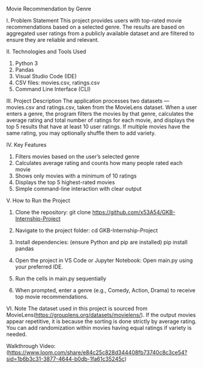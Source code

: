 Movie Recommendation by Genre

I. Problem Statement
This project provides users with top-rated movie recommendations based on a selected genre. The results are based on aggregated user ratings from a publicly available dataset and are filtered to ensure they are reliable and relevant.

II. Technologies and Tools Used

1. Python 3
2. Pandas
3. Visual Studio Code (IDE)
4. CSV files: movies.csv, ratings.csv
5. Command Line Interface (CLI)

III. Project Description
The application processes two datasets — movies.csv and ratings.csv, taken from the MovieLens dataset.
When a user enters a genre, the program filters the movies by that genre, calculates the average rating and total number of ratings for each movie, and displays the top 5 results that have at least 10 user ratings.
If multiple movies have the same rating, you may optionally shuffle them to add variety.

IV. Key Features

1. Filters movies based on the user’s selected genre
2. Calculates average rating and counts how many people rated each movie
3. Shows only movies with a minimum of 10 ratings
4. Displays the top 5 highest-rated movies
5. Simple command-line interaction with clear output

V. How to Run the Project

1. Clone the repository:
   git clone <https://github.com/x53A54/GKB-Internship-Project>

2. Navigate to the project folder:
   cd GKB-Internship-Project


3. Install dependencies: (ensure Python and pip are installed)
   pip install pandas

4. Open the project in VS Code or Jupyter Notebook:
   Open main.py using your preferred IDE.

5. Run the cells in main.py sequentially

6. When prompted, enter a genre (e.g., Comedy, Action, Drama) to receive top movie recommendations.

VI. Note
The dataset used in this project is sourced from MovieLens(https://grouplens.org/datasets/movielens/).
If the output movies appear repetitive, it is because the sorting is done strictly by average rating. You can add randomization within movies having equal ratings if variety is needed.

Walkthrough Video:(https://www.loom.com/share/e84c25c828d344408fb73740c8c3ce54?sid=1b6b3c31-3877-4644-b0db-1fa61c35245c)

